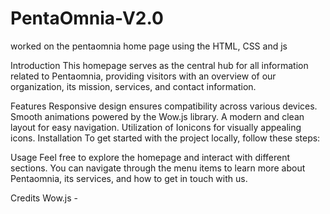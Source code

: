 # PentaOmnia-V2.0
worked on the pentaomnia home page using the HTML, CSS and js

Introduction
This homepage serves as the central hub for all information related to Pentaomnia, providing visitors with an overview of our organization, its mission, services, and contact information.

Features
Responsive design ensures compatibility across various devices.
Smooth animations powered by the Wow.js library.
A modern and clean layout for easy navigation.
Utilization of Ionicons for visually appealing icons.
Installation
To get started with the project locally, follow these steps:


Usage
Feel free to explore the homepage and interact with different sections. You can navigate through the menu items to learn more about Pentaomnia, its services, and how to get in touch with us.

Credits
Wow.js -
